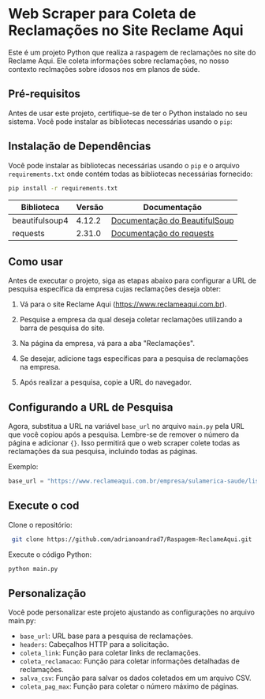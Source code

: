 # Web Scraper para Coleta de Reclamações no Site Reclame Aqui

Este é um projeto Python que realiza a raspagem de reclamações no site do Reclame Aqui. Ele coleta informações sobre reclamações, no nosso contexto reclmações sobre idosos nos em planos de súde.

## Pré-requisitos

Antes de usar este projeto, certifique-se de ter o Python instalado no seu sistema. Você pode instalar as bibliotecas necessárias usando o `pip`:

## Instalação de Dependências

Você pode instalar as bibliotecas necessárias usando o `pip` e o arquivo `requirements.txt` onde contém todas as bibliotecas necessárias fornecido:

```bash
pip install -r requirements.txt
```

| Biblioteca        | Versão   | Documentação                                  |
|-------------------|----------|-----------------------------------------------|
| beautifulsoup4    | 4.12.2   | [Documentação do BeautifulSoup](https://www.crummy.com/software/BeautifulSoup/bs4/doc/) |
| requests          | 2.31.0   | [Documentação do requests](https://docs.python-requests.org/en/latest/)          |

## Como usar

Antes de executar o projeto, siga as etapas abaixo para configurar a URL de pesquisa específica da empresa cujas reclamações deseja obter:

1. Vá para o site Reclame Aqui (https://www.reclameaqui.com.br).

2. Pesquise a empresa da qual deseja coletar reclamações utilizando a barra de pesquisa do site.

3. Na página da empresa, vá para a aba "Reclamações".

4. Se desejar, adicione tags específicas para a pesquisa de reclamações na empresa.

5. Após realizar a pesquisa, copie a URL do navegador.

## Configurando a URL de Pesquisa

Agora, substitua a URL na variável `base_url` no arquivo `main.py` pela URL que você copiou após a pesquisa. Lembre-se de remover o número da página e adicionar `{}`. Isso permitirá que o web scraper colete todas as reclamações da sua pesquisa, incluindo todas as páginas.

Exemplo:
```python
base_url = "https://www.reclameaqui.com.br/empresa/sulamerica-saude/lista-reclamacoes/?busca=idoso&pagina={}"
```

## Execute o cod

Clone o repositório:

```bash
 git clone https://github.com/adrianoandrad7/Raspagem-ReclameAqui.git
```

Execute o código Python:

```bash
python main.py
```

## Personalização

Você pode personalizar este projeto ajustando as configurações no arquivo main.py:

* `base_url`: URL base para a pesquisa de reclamações.
* `headers`: Cabeçalhos HTTP para a solicitação.
* `coleta_link`: Função para coletar links de reclamações.
* `coleta_reclamacao`: Função para coletar informações detalhadas de reclamações.
* `salva_csv`: Função para salvar os dados coletados em um arquivo CSV.
* `coleta_pag_max`: Função para coletar o número máximo de páginas.
